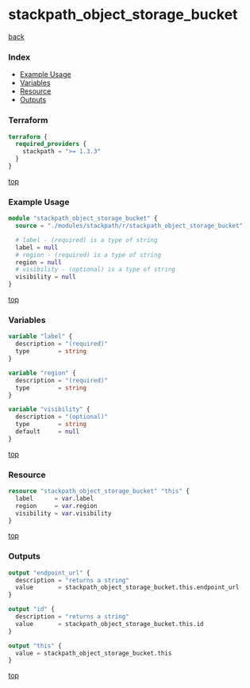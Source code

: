 # stackpath_object_storage_bucket

[back](../stackpath.md)

### Index

- [Example Usage](#example-usage)
- [Variables](#variables)
- [Resource](#resource)
- [Outputs](#outputs)

### Terraform

```terraform
terraform {
  required_providers {
    stackpath = ">= 1.3.3"
  }
}
```

[top](#index)

### Example Usage

```terraform
module "stackpath_object_storage_bucket" {
  source = "./modules/stackpath/r/stackpath_object_storage_bucket"

  # label - (required) is a type of string
  label = null
  # region - (required) is a type of string
  region = null
  # visibility - (optional) is a type of string
  visibility = null
}
```

[top](#index)

### Variables

```terraform
variable "label" {
  description = "(required)"
  type        = string
}

variable "region" {
  description = "(required)"
  type        = string
}

variable "visibility" {
  description = "(optional)"
  type        = string
  default     = null
}
```

[top](#index)

### Resource

```terraform
resource "stackpath_object_storage_bucket" "this" {
  label      = var.label
  region     = var.region
  visibility = var.visibility
}
```

[top](#index)

### Outputs

```terraform
output "endpoint_url" {
  description = "returns a string"
  value       = stackpath_object_storage_bucket.this.endpoint_url
}

output "id" {
  description = "returns a string"
  value       = stackpath_object_storage_bucket.this.id
}

output "this" {
  value = stackpath_object_storage_bucket.this
}
```

[top](#index)